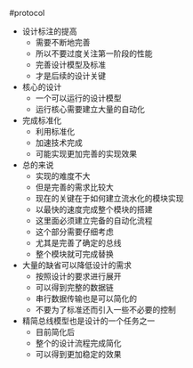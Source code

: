 #protocol
* 设计标注的提高
	* 需要不断地完善
	* 所以不要过度关注第一阶段的性能
	* 完善设计模型及标准
	* 才是后续的设计关键
* 核心的设计
	* 一个可以运行的设计模型
	* 运行核心需要建立大量的自动化
* 完成标准化
	* 利用标准化
	* 加速技术完成
	* 可能实现更加完善的实现效果
* 总的来说
	* 实现的难度不大
	* 但是完善的需求比较大
	* 现在的关键在于如何建立流水化的模块实现
	* 以最快的速度完成整个模块的搭建
	* 这里面必须建立完备的自动化流程
	* 这个部分需要仔细考虑
	* 尤其是完善了确定的总线
	* 整个模块就可完成替换
* 大量的缺省可以降低设计的需求
	* 按照设计的要求进行展开
	* 可以得到完整的数据链
	* 串行数据传输也是可以简化的
	* 不要为了标准还而引入一些不必要的控制
* 精简总线模型也是设计的一个任务之一
	* 目前简化后
	* 整个的设计流程完成简化
	* 可以得到更加稳定的效果